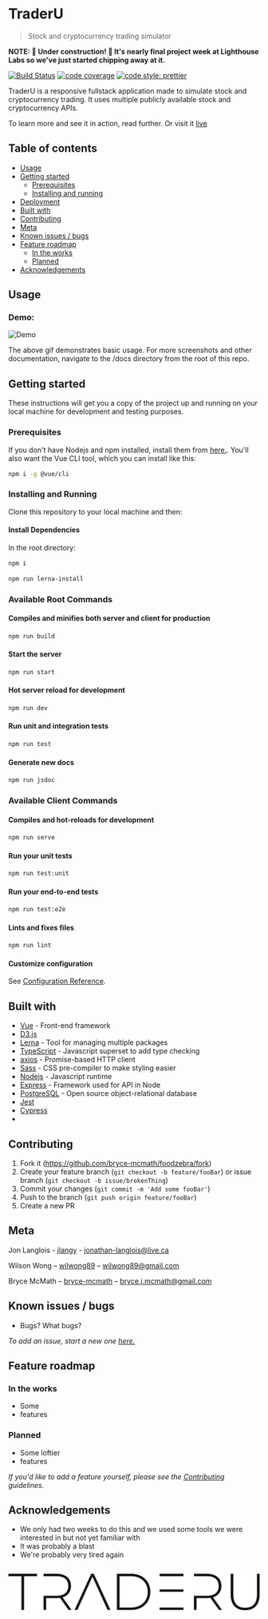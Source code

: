 # TraderU

> Stock and cryptocurrency trading simulator

**NOTE: 🚧 Under construction! 🚧 It's nearly final project week at Lighthouse Labs so we've just started chipping away at it.**

<!-- Badges -->

[![Build Status](https://travis-ci.com/bryce-mcmath/traderu.svg?branch=master)](https://travis-ci.com/bryce-mcmath/traderu)
[![code coverage](https://img.shields.io/codecov/c/github/bryce-mcmath/traderu/master.svg)](https://codecov.io/gh/bryce-mcmath/traderu/)
[![code style: prettier](https://img.shields.io/badge/code_style-prettier-ff69b4.svg)](https://github.com/prettier/prettier)

TraderU is a responsive fullstack application made to simulate stock and cryptocurrency trading. It uses multiple publicly available stock and cryptocurrency APIs.

To learn more and see it in action, read further. Or visit it [live](https://traderu.io)

## Table of contents

- [Usage](#usage)
- [Getting started](#getting-started)
  - [Prerequisites](#prerequisites)
  - [Installing and running](#installing-and-running)
- [Deployment](#deployment)
- [Built with](#built-with)
- [Contributing](#contributing)
- [Meta](#meta)
- [Known issues / bugs](#known-issues-/-bugs)
- [Feature roadmap](#feature-roadmap)
  - [In the works](#in-the-works)
  - [Planned](#planned)
- [Acknowledgements](#acknowledgements)

## Usage

<!-- Gifs -->

### Demo:

![Demo](https://github.com/bryce-mcmath/traderu/blob/master/docs/demo.gif?raw=true)

The above gif demonstrates basic usage. For more screenshots and other documentation, navigate to the /docs directory from the root of this repo.

## Getting started

These instructions will get you a copy of the project up and running on your local machine for development and testing purposes.

### Prerequisites

If you don't have Nodejs and npm installed, install them from [here.](https://nodejs.org/en/). You'll also want the Vue CLI tool, which you can install like this:

```sh
npm i -g @vue/cli
```

### Installing and Running

Clone this repository to your local machine and then:

#### Install Dependencies

In the root directory:

```sh
npm i
```

```sh
npm run lerna-install
```

### Available Root Commands

#### Compiles and minifies both server and client for production

```sh
npm run build
```

#### Start the server

```sh
npm run start
```

#### Hot server reload for development

```sh
npm run dev
```

#### Run unit and integration tests

```sh
npm run test
```

#### Generate new docs

```sh
npm run jsdoc
```

### Available Client Commands

#### Compiles and hot-reloads for development

```sh
npm run serve
```

#### Run your unit tests

```sh
npm run test:unit
```

#### Run your end-to-end tests

```sh
npm run test:e2e
```

#### Lints and fixes files

```sh
npm run lint
```

#### Customize configuration

See [Configuration Reference](https://cli.vuejs.org/config/).

## Built with

- [Vue](https://vuejs.org/) - Front-end framework
- [D3.js]()
- [Lerna](https://www.lerna.js.org) - Tool for managing multiple packages
- [TypeScript](https://typescriptlang.org) - Javascript superset to add type checking
- [axios](https://github.com/axios/axios) - Promise-based HTTP client
- [Sass](https://sass-lang.com/) - CSS pre-compiler to make styling easier
- [Nodejs](https://nodejs.org/en/) - Javascript runtime
- [Express](https://expressjs.com/) - Framework used for API in Node
- [PostgreSQL](https://www.postgresql.org/) - Open source object-relational database
- [Jest]()
- [Cypress]()
- []()

## Contributing

1. Fork it (<https://github.com/bryce-mcmath/foodzebra/fork>)
2. Create your feature branch (`git checkout -b feature/fooBar`) or issue branch (`git checkout -b issue/brokenThing`)
3. Commit your changes (`git commit -m 'Add some fooBar'`)
4. Push to the branch (`git push origin feature/fooBar`)
5. Create a new PR

## Meta

Jon Langlois - [jlangy](https://github.com/jlangy) - jonathan-langlois@live.ca

Wilson Wong – [wilwong89](https://github.com/wilwong89) – wilwong89@gmail.com

Bryce McMath – [bryce-mcmath](https://github.com/bryce-mcmath) – bryce.j.mcmath@gmail.com

## Known issues / bugs

- Bugs? What bugs?

_To add an issue, start a new one [here.](https://github.com/bryce-mcmath/traderu/issues)_

## Feature roadmap

### In the works

- Some
- features

### Planned

- Some loftier
- features

_If you'd like to add a feature yourself, please see the [Contributing](#contributing) guidelines._

## Acknowledgements

- We only had two weeks to do this and we used some tools we were interested in but not yet familiar with
- It was probably a blast
- We're probably very tired again

## ![TraderU](https://github.com/bryce-mcmath/traderu/blob/master/docs/logo.png?raw=true)
